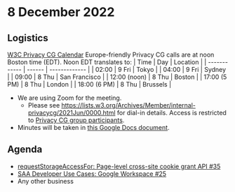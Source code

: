 # 8 December 2022
## Logistics
[W3C Privacy CG Calendar](https://www.w3.org/groups/cg/privacycg/calendar)
Europe-friendly Privacy CG calls are at noon Boston time (EDT). Noon EDT translates to:
| Time         | Day    | Location      |
| ------------ | ------ | ------------- |
| 02:00        | 9 Fri | Tokyo         |
| 04:00        | 9 Fri | Sydney        |
| 09:00        | 8 Thu | San Francisco |
| 12:00 (noon) | 8 Thu | Boston        |
| 17:00 (5 PM) | 8 Thu | London        |
| 18:00 (6 PM) | 8 Thu | Brussels      |
* We are using Zoom for the meeting.
    * Please see https://lists.w3.org/Archives/Member/internal-privacycg/2021Jun/0000.html for dial-in details. Access is restricted to [Privacy CG group participants](https://www.w3.org/community/privacycg/participants).
* Minutes will be taken in [this Google Docs document](https://docs.google.com/document/d/1DZEhS1UHJ1PKxt5ZwKmn5LZ4bo10UFyNXeLp2dUuzRM/edit#).

## Agenda
* [requestStorageAccessFor: Page-level cross-site cookie grant API #35](https://github.com/privacycg/proposals/issues/35)
* [SAA Developer Use Cases: Google Workspace #25](https://github.com/privacycg/meetings/issues/25)
* Any other business
